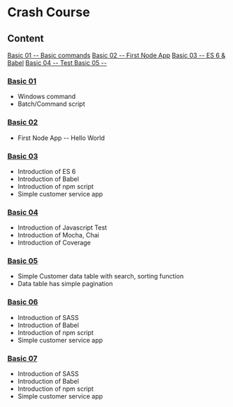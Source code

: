 # Crash Course

## Content

[Basic 01 -- Basic commands](#basic-01)
[Basic 02 -- First Node App](#basic-02)
[Basic 03 -- ES 6 & Babel](#basic-03)
[Basic 04 -- Test ](#basic-04)
[Basic 05 --  ](#basic-05)


### [Basic 01](./basic-01/syllabus.md)
* Windows command
* Batch/Command script


### [Basic 02](./basic-02/syllabus.md)
* First Node App -- Hello World


### [Basic 03](./basic-03/syllabus.md)
* Introduction of ES 6
* Introduction of Babel
* Introduction of npm script
* Simple customer service app


### [Basic 04](./basic-04/syllabus.md)
* Introduction of Javascript Test 
* Introduction of Mocha, Chai
* Introduction of Coverage


### [Basic 05](./basic-05/syllabus.md)
* Simple Customer data table with search, sorting function
* Data table has simple pagination


### [Basic 06](./basic-06/syllabus.md)
* Introduction of SASS
* Introduction of Babel
* Introduction of npm script
* Simple customer service app


### [Basic 07](./basic-07/syllabus.md)
* Introduction of SASS
* Introduction of Babel
* Introduction of npm script
* Simple customer service app


